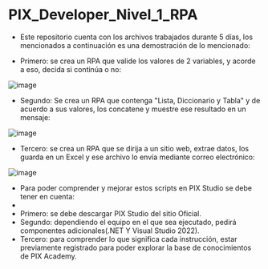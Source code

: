 # PIX_Developer_Nivel_1_RPA

- Este repositorio cuenta con los archivos trabajados durante 5 días, los mencionados a continuación es una demostración de lo mencionado:

- Primero: se crea un RPA que valide los valores de 2 variables, y acorde a eso, decida si continúa o no:

![image](https://github.com/user-attachments/assets/46f34ee8-cbcd-4dae-b65d-0a8bafa2f597)

- Segundo: Se crea un RPA que contenga "Lista, Diccionario y Tabla" y de acuerdo a sus valores, los concatene y muestre ese resultado en un mensaje:

![image](https://github.com/user-attachments/assets/21215d3a-943b-4b03-a93d-eb17b60981c4)

- Tercero: se crea un RPA que se dirija a un sitio web, extrae datos, los guarda en un Excel y ese archivo lo envía mediante correo electrónico:

![image](https://github.com/user-attachments/assets/8aeb5988-b924-4491-baf7-3a46935411f5)


- Para poder comprender y mejorar estos scripts en PIX Studio se debe tener en cuenta:
- 
- Primero: se debe descargar PIX Studio del sitio Oficial.
- Segundo: dependiendo el equipo en el que sea ejecutado, pedirá componentes adicionales(.NET Y Visual Studio 2022).
- Tercero: para comprender lo que significa cada instrucción, estar previamente registrado para poder explorar la base de conocimientos de PIX Academy.

